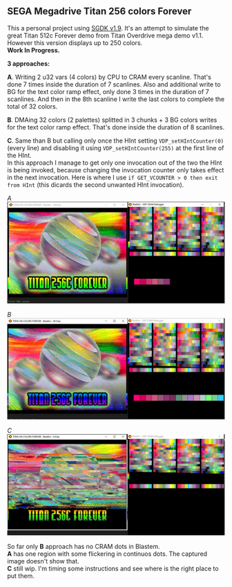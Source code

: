 ## SEGA Megadrive Titan 256 colors Forever


This a personal project using [SGDK v1.9](https://github.com/Stephane-D/SGDK). 
It's an attempt to simulate the great Titan 512c Forever demo from Titan Overdrive mega demo v1.1.  
However this version displays up to 250 colors.  
**Work In Progress.**


**3 approaches:**


**A**. Writing 2 u32 vars (4 colors) by CPU to CRAM every scanline. That's done 7 times inside the duration of 7 scanlines. 
Also and additional write to BG for the text color ramp effect, only done 3 times in the duration of 7 scanlines. 
And then in the 8th scanline I write the last colors to complete the total of 32 colors.


**B**. DMAing 32 colors (2 palettes) splitted in 3 chunks + 3 BG colors writes for the text color ramp effect. 
That's done inside the duration of 8 scanlines.


**C**. Same than B but calling only once the HInt setting `VDP_setHIntCounter(0)` (every line) and disabling it using 
`VDP_setHIntCounter(255)` at the first line of the HInt.  
In this approach I manage to get only one invocation out of the two the HInt is being invoked, because changing the invocation 
counter only takes effect in the next invocation. Here is where I use `if GET_VCOUNTER > 0 then exit from HInt` (this dicards 
the second unwanted HInt invocation).


*A*
![titan_cpu.jpg](screenshots/titan_cpu.jpg?raw=true "titan_cpu.jpg")


*B*
![titan_dma.jpg](screenshots/titan_dma.jpg?raw=true "titan_dma.jpg")


*C*
![titan_dma_onetime.jpg](screenshots/titan_dma_onetime.jpg?raw=true "titan_dma_onetime.jpg")


So far only **B** approach has no CRAM dots in Blastem.  
**A** has one region with some flickering in continuos dots. The captured image doesn't show that.  
**C** still wip. I'm timing some instructions and see where is the right place to put them.
